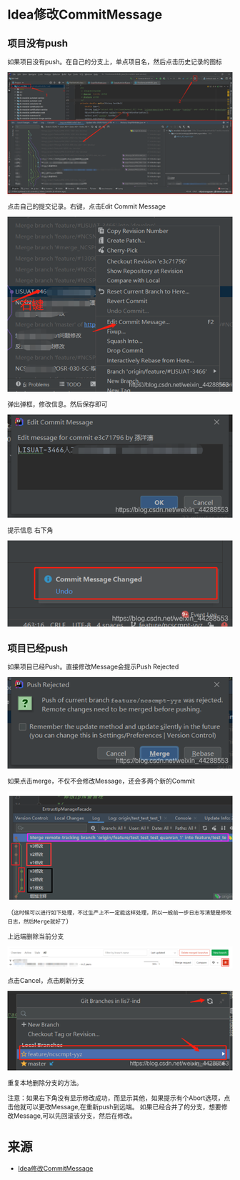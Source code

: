 # Idea修改CommitMessage

## 项目没有push

如果项目没有push。在自己的分支上，单点项目名，然后点击历史记录的图标

![](../images/2024/04/20240403102727.png)

点击自己的提交记录。右键，点击Edit Commit Message

![](../images/2024/04/20240403102742.png)

弹出弹框，修改信息。然后保存即可

![](../images/2024/04/20240403102754.png)

提示信息 右下角

![](../images/2024/04/20240403102804.png)

## 项目已经push

如果项目已经Push。直接修改Message会提示Push Rejected

![](../images/2024/04/20240403102825.png)

如果点击merge，不仅不会修改Message，还会多两个新的Commit

![](../images/2024/04/20240403103627.png)

（`这时候可以进行如下处理，不过生产上不一定能这样处理，所以一般前一步日志写清楚是修改日志，然后Merge就好了`）

上远端删除当前分支

![](../images/2024/04/20240403102857.png)

点击Cancel，点击刷新分支

![](../images/2024/04/20240403102910.png)

重复本地删除分支的方法。

注意：如果右下角没有显示修改成功，而显示其他，如果提示有个Abort选项，点击他就可以更改Message,在重新push到远端。
如果已经合并了的分支，想要修改Message,可以先回滚该分支，然后在修改。


# 来源

- [Idea修改CommitMessage](https://blog.csdn.net/weixin_44288553/article/details/109227870)